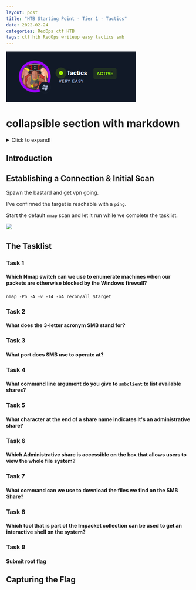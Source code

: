 ```yaml
---
layout: post
title: "HTB Starting Point - Tier 1 - Tactics"
date: 2022-02-24
categories: RedOps ctf HTB
tags: ctf htb RedOps writeup easy tactics smb
---
```

<img src='/assets/img/ctf/htb/sp/tier1/tactics/tactics.PNG'/>


# collapsible section with markdown
<details>
  <summary>Click to expand!</summary>
  
  ## Heading
  1. A numbered
  2. list
     * With some
     * Sub bullets
</details>

## Introduction

## Establishing a Connection & Initial Scan

Spawn the bastard and get vpn going.

I've confirmed the target is reachable with a `ping`.

Start the default `nmap` scan and let it run while we complete the tasklist.

<img src='/assets/img/ctf/htb/sp/tier1/1nmap.png'>



## The Tasklist

### Task 1
#### Which Nmap switch can we use to enumerate machines when our packets are otherwise blocked by the Windows firewall?

`nmap -Pn -A -v -T4 -oA recon/all $target`

### Task 2
#### What does the 3-letter acronym SMB stand for?

### Task 3
#### What port does SMB use to operate at?

### Task 4 
#### What command line argument do you give to `smbclient` to list available shares?

### Task 5
#### What character at the end of a share name indicates it's an administrative share?

### Task 6
#### Which Administrative share is accessible on the box that allows users to view the whole file system?

### Task 7
#### What command can we use to download the files we find on the SMB Share?


### Task 8
#### Which tool that is part of the Impacket collection can be used to get an interactive shell on the system?

### Task 9
####  Submit root flag

## Capturing the Flag

